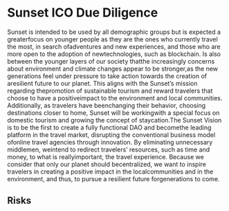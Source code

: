 # Sunset ICO Due Diligence
Sunset is intended to be used by all demographic groups but is expected a greaterfocus on younger people as they are the ones who currently travel the most, in search ofadventures and new experiences, and those who are more open to the adoption of newtechnologies, such as blockchain. Is also between the younger layers of our society thatthe increasingly concerns about environment and climate changes appear to be stronger,as the new generations feel under pressure to take action towards the creation of aresilient future to our planet. This aligns with the Sunset’s mission regarding thepromotion of sustainable tourism and reward travelers that choose to have a positiveimpact to the environment and local communities. Additionally, as travelers have beenchanging their behavior, choosing destinations closer to home, Sunset will be workingwith a special focus on domestic tourism and growing the concept of staycation.The Sunset Vision is to be the first to create a fully functional DAO and becomethe leading platform in the travel market, disrupting the conventional business model ofonline travel agencies through innovation. By eliminating unnecessary middlemen, weintend to redirect travelers’ resources, such as time and money, to what is reallyimportant, the travel experience. Because we consider that only our planet should becentralized, we want to inspire travelers in creating a positive impact in the localcommunities and in the environment, and thus, to pursue a resilient future forgenerations to come.
## Risks
